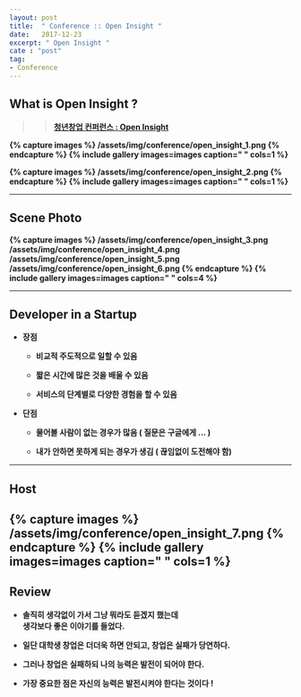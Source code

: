 ```yaml
---
layout: post
title:  " Conference :: Open Insight "
date:   2017-12-23
excerpt: " Open Insight "
cate : "post"
tag:
- Conference
---
```


## What is Open Insight ?

>> <b>[청년창업 컨퍼런스 : Open Insight](https://onoffmix.com/event/122023)<b>



{% capture images %}
	/assets/img/conference/open_insight_1.png
{% endcapture %}
{% include gallery images=images caption=" " cols=1 %}



{% capture images %}
	/assets/img/conference/open_insight_2.png
{% endcapture %}
{% include gallery images=images caption=" " cols=1 %}

---

## Scene Photo

{% capture images %}
	/assets/img/conference/open_insight_3.png
	/assets/img/conference/open_insight_4.png
	/assets/img/conference/open_insight_5.png
	/assets/img/conference/open_insight_6.png
{% endcapture %}
{% include gallery images=images caption=" " cols=4 %}


---
## Developer in a Startup

* 장점
	* 비교적 주도적으로 일할 수 있음

	* 짧은 시간에 많은 것을 배울 수 있음

	* 서비스의 단계별로 다양한 경험을 할 수 있음

* 단점
	* 물어볼 사람이 없는 경우가 많음 ( 질문은 구글에게 ... )

	* 내가 안하면 못하게 되는 경우가 생김 ( 끊임없이 도전해야 함)

---

## Host

{% capture images %}
	/assets/img/conference/open_insight_7.png
{% endcapture %}
{% include gallery images=images caption=" " cols=1 %}
---

## Review

* 솔직히 생각없이 가서 그냥 뭐라도 듣겠지 했는데 <br> 생각보다 좋은 이야기를 들었다.

* 일단 대학생 창업은 더더욱 하면 안되고, 창업은 실패가 당연하다.

* 그러나 창업은 실패하되 나의 능력은 발전이 되어야 한다.

* 가장 중요한 점은 자신의 능력은 발전시켜야 한다는 것이다 !

